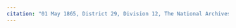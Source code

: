 ```yaml
---
citation: "01 May 1865, District 29, Division 12, The National Archives and Records Administration; Washington, D.C.; Internal Revenue Assessment Lists for New York and New Jersey, 1862-1866; Series: M603; Roll: 196; Description: District 29; Annual Lists; 1864-1866; Record Group: 58, Records of the Internal Revenue Service, 1791 - 2006, ancestry.com"
---
```



